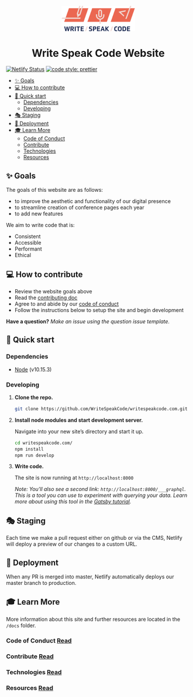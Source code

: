 <p align="center">
  <a href="https://www.writespeakcode.com">
    <img alt="Write Speak Code Logo" src="/src/images/logos/wsc-logo-fullcolor.png" width="200" />
  </a>
</p>
<h1 align="center">
  Write Speak Code Website
</h1>

[![Netlify Status](https://api.netlify.com/api/v1/badges/ad665e3b-60e0-491c-9126-7f5002058f16/deploy-status)](https://app.netlify.com/sites/writespeakcode/deploys)
[![code style: prettier](https://img.shields.io/badge/code_style-prettier-ff69b4.svg?style=flat-square)](https://github.com/prettier/prettier)

<!-- TOC -->

- [✨ Goals](#-goals)
- [💻 How to contribute](#-how-to-contribute)
- [💖 Quick start](#-quick-start)
  - [Dependencies](#dependencies)
  - [Developing](#developing)
- [🎭 Staging](#-staging)
- [🚀 Deployment](#-deployment)
- [🎓 Learn More](#-learn-more)
  - [Code of Conduct](#code-of-conduct)
  - [Contribute](#contribute)
  - [Technologies](#technologies)
  - [Resources](#resources)

<!-- /TOC -->

## ✨ Goals

The goals of this website are as follows:

- to improve the aesthetic and functionality of our digital presence
- to streamline creation of conference pages each year
- to add new features

We aim to write code that is:

- Consistent
- Accessible
- Performant
- Ethical

## 💻 How to contribute

- Review the website goals above
- Read the [contributing doc](docs/CONTRIBUTE.md)
- Agree to and abide by our [code of conduct](http://www.writespeakcode.com/code-of-conduct)
- Follow the instructions below to setup the site and begin development

**Have a question?** _Make an issue using the question issue template._

## 💖 Quick start

### Dependencies

- [Node](https://nodejs.org/en/) (v10.15.3)

### Developing

1.  **Clone the repo.**

    ```sh
    git clone https://github.com/WriteSpeakCode/writespeakcode.com.git
    ```

1.  **Install node modules and start development server.**

    Navigate into your new site’s directory and start it up.

    ```sh
    cd writespeakcode.com/
    npm install
    npm run develop
    ```

1.  **Write code.**

    The site is now running at `http://localhost:8000`

    _Note: You'll also see a second link: _`http://localhost:8000/___graphql`_. This is a tool you can use to experiment with querying your data. Learn more about using this tool in the [Gatsby tutorial](https://www.gatsbyjs.org/tutorial/part-five/#introducing-graphiql)._

## 🎭 Staging

Each time we make a pull request either on github or via the CMS, Netlify will deploy a preview of our changes to a custom URL.

## 🚀 Deployment

When any PR is merged into master, Netlify automatically deploys our master branch to production.

## 🎓 Learn More

More information about this site and further resources are located in the `/docs` folder.

### Code of Conduct [Read](docs/CODE_OF_CONDUCT.md)

### Contribute [Read](docs/CONTRIBUTE.md)

### Technologies [Read](docs/TECHNOLOGIES.md)

### Resources [Read](docs/RESOURCES.md)
